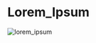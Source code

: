 # Lorem_Ipsum

![lorem_ipsum](https://user-images.githubusercontent.com/105339279/185144467-643ee982-f228-4020-a98f-786432114390.png)

